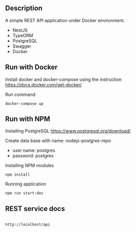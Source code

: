 
## Description

A simple REST API application under Docker environment.
* NestJS
* TypeORM
* PostgreSQL
* Swagger
* Docker


## Run with Docker

Install docker and docker-compose using the instruction https://docs.docker.com/get-docker/

Run command:

```
docker-compose up
```

## Run with NPM

Installing PostgreSQL https://www.postgresql.org/download/

Create data base with name: nodejs-postgres-repo

- user name: postgres
- password: postgres

Installing NPM modules

```
npm install
```
Running application

```
npm run start:dev
```

## REST service docs

```Swagger

http://localhost/api
```
